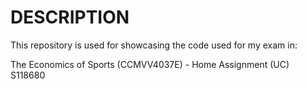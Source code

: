 # DESCRIPTION
This repository is used for showcasing the code used for my exam in: 

The Economics of Sports (CCMVV4037E) - Home Assignment (UC)
S118680
